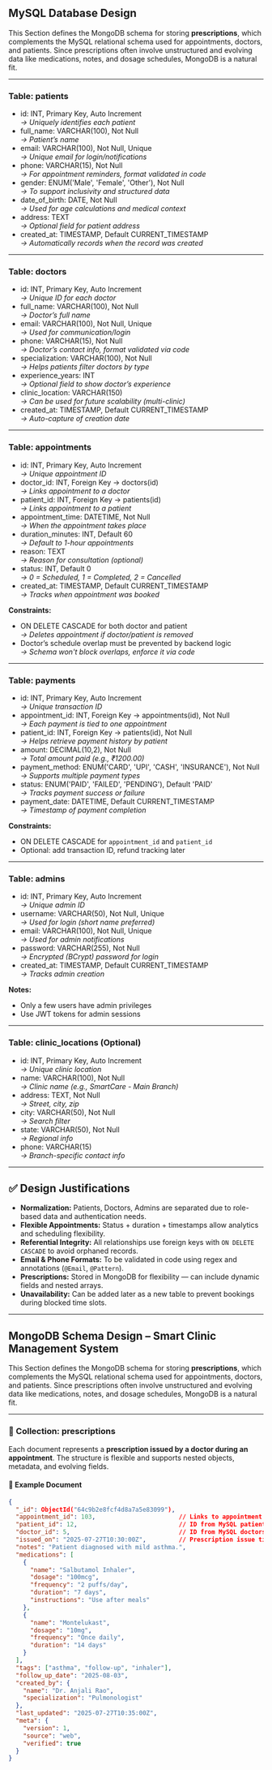 ## MySQL Database Design

This Section defines the MongoDB schema for storing **prescriptions**, which complements the MySQL relational schema used for appointments, doctors, and patients. Since prescriptions often involve unstructured and evolving data like medications, notes, and dosage schedules, MongoDB is a natural fit.

---

### Table: patients

- id: INT, Primary Key, Auto Increment  
  *→ Uniquely identifies each patient*  
- full_name: VARCHAR(100), Not Null  
  *→ Patient’s name*  
- email: VARCHAR(100), Not Null, Unique  
  *→ Unique email for login/notifications*  
- phone: VARCHAR(15), Not Null  
  *→ For appointment reminders, format validated in code*  
- gender: ENUM('Male', 'Female', 'Other'), Not Null  
  *→ To support inclusivity and structured data*  
- date_of_birth: DATE, Not Null  
  *→ Used for age calculations and medical context*  
- address: TEXT  
  *→ Optional field for patient address*  
- created_at: TIMESTAMP, Default CURRENT_TIMESTAMP  
  *→ Automatically records when the record was created*

---

### Table: doctors

- id: INT, Primary Key, Auto Increment  
  *→ Unique ID for each doctor*  
- full_name: VARCHAR(100), Not Null  
  *→ Doctor’s full name*  
- email: VARCHAR(100), Not Null, Unique  
  *→ Used for communication/login*  
- phone: VARCHAR(15), Not Null  
  *→ Doctor’s contact info, format validated via code*  
- specialization: VARCHAR(100), Not Null  
  *→ Helps patients filter doctors by type*  
- experience_years: INT  
  *→ Optional field to show doctor’s experience*  
- clinic_location: VARCHAR(150)  
  *→ Can be used for future scalability (multi-clinic)*  
- created_at: TIMESTAMP, Default CURRENT_TIMESTAMP  
  *→ Auto-capture of creation date*

---

### Table: appointments

- id: INT, Primary Key, Auto Increment  
  *→ Unique appointment ID*  
- doctor_id: INT, Foreign Key → doctors(id)  
  *→ Links appointment to a doctor*  
- patient_id: INT, Foreign Key → patients(id)  
  *→ Links appointment to a patient*  
- appointment_time: DATETIME, Not Null  
  *→ When the appointment takes place*  
- duration_minutes: INT, Default 60  
  *→ Default to 1-hour appointments*  
- reason: TEXT  
  *→ Reason for consultation (optional)*  
- status: INT, Default 0  
  *→ 0 = Scheduled, 1 = Completed, 2 = Cancelled*  
- created_at: TIMESTAMP, Default CURRENT_TIMESTAMP  
  *→ Tracks when appointment was booked*  

**Constraints:**  
- ON DELETE CASCADE for both doctor and patient  
  *→ Deletes appointment if doctor/patient is removed*  
- Doctor’s schedule overlap must be prevented by backend logic  
  *→ Schema won't block overlaps, enforce it via code*

---

### Table: payments

- id: INT, Primary Key, Auto Increment  
  *→ Unique transaction ID*  
- appointment_id: INT, Foreign Key → appointments(id), Not Null  
  *→ Each payment is tied to one appointment*  
- patient_id: INT, Foreign Key → patients(id), Not Null  
  *→ Helps retrieve payment history by patient*  
- amount: DECIMAL(10,2), Not Null  
  *→ Total amount paid (e.g., ₹1200.00)*  
- payment_method: ENUM('CARD', 'UPI', 'CASH', 'INSURANCE'), Not Null  
  *→ Supports multiple payment types*  
- status: ENUM('PAID', 'FAILED', 'PENDING'), Default 'PAID'  
  *→ Tracks payment success or failure*  
- payment_date: DATETIME, Default CURRENT_TIMESTAMP  
  *→ Timestamp of payment completion*

**Constraints:**  
- ON DELETE CASCADE for `appointment_id` and `patient_id`  
- Optional: add transaction ID, refund tracking later

---

### Table: admins

- id: INT, Primary Key, Auto Increment  
  *→ Unique admin ID*  
- username: VARCHAR(50), Not Null, Unique  
  *→ Used for login (short name preferred)*  
- email: VARCHAR(100), Not Null, Unique  
  *→ Used for admin notifications*  
- password: VARCHAR(255), Not Null  
  *→ Encrypted (BCrypt) password for login*  
- created_at: TIMESTAMP, Default CURRENT_TIMESTAMP  
  *→ Tracks admin creation*

**Notes:**  
- Only a few users have admin privileges  
- Use JWT tokens for admin sessions

---

### Table: clinic_locations (Optional)

- id: INT, Primary Key, Auto Increment  
  *→ Unique clinic location*  
- name: VARCHAR(100), Not Null  
  *→ Clinic name (e.g., SmartCare - Main Branch)*  
- address: TEXT, Not Null  
  *→ Street, city, zip*  
- city: VARCHAR(50), Not Null  
  *→ Search filter*  
- state: VARCHAR(50), Not Null  
  *→ Regional info*  
- phone: VARCHAR(15)  
  *→ Branch-specific contact info*

---

## ✅ Design Justifications

- **Normalization:** Patients, Doctors, Admins are separated due to role-based data and authentication needs.
- **Flexible Appointments:** Status + duration + timestamps allow analytics and scheduling flexibility.
- **Referential Integrity:** All relationships use foreign keys with `ON DELETE CASCADE` to avoid orphaned records.
- **Email & Phone Formats:** To be validated in code using regex and annotations (`@Email`, `@Pattern`).
- **Prescriptions:** Stored in MongoDB for flexibility — can include dynamic fields and nested arrays.
- **Unavailability:** Can be added later as a new table to prevent bookings during blocked time slots.

---


## MongoDB Schema Design – Smart Clinic Management System

This Section defines the MongoDB schema for storing **prescriptions**, which complements the MySQL relational schema used for appointments, doctors, and patients. Since prescriptions often involve unstructured and evolving data like medications, notes, and dosage schedules, MongoDB is a natural fit.

---

### 📌 Collection: prescriptions

Each document represents a **prescription issued by a doctor during an appointment**. The structure is flexible and supports nested objects, metadata, and evolving fields.

#### 🧾 Example Document

```json
{
  "_id": ObjectId("64c9b2e8fcf4d8a7a5e83099"),
  "appointment_id": 103,                       // Links to appointment in MySQL
  "patient_id": 12,                            // ID from MySQL patients table
  "doctor_id": 5,                              // ID from MySQL doctors table
  "issued_on": "2025-07-27T10:30:00Z",         // Prescription issue time (ISO 8601)
  "notes": "Patient diagnosed with mild asthma.",
  "medications": [
    {
      "name": "Salbutamol Inhaler",
      "dosage": "100mcg",
      "frequency": "2 puffs/day",
      "duration": "7 days",
      "instructions": "Use after meals"
    },
    {
      "name": "Montelukast",
      "dosage": "10mg",
      "frequency": "Once daily",
      "duration": "14 days"
    }
  ],
  "tags": ["asthma", "follow-up", "inhaler"],
  "follow_up_date": "2025-08-03",
  "created_by": {
    "name": "Dr. Anjali Rao",
    "specialization": "Pulmonologist"
  },
  "last_updated": "2025-07-27T10:35:00Z",
  "meta": {
    "version": 1,
    "source": "web",
    "verified": true
  }
}


